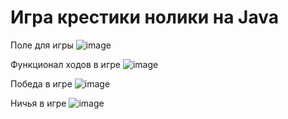 # Игра крестики нолики на Java

Поле для игры
![image](https://github.com/user-attachments/assets/1147aa74-9711-4cfc-82c3-71a1f42a9f4e)

Функционал ходов в игре
![image](https://github.com/user-attachments/assets/c61b47a0-3002-4137-a671-2003198b607f)

Победа в игре
![image](https://github.com/user-attachments/assets/6b28fc1b-9dd4-4f45-98dc-ab224599cb9f)

Ничья в игре
![image](https://github.com/user-attachments/assets/b1dbc94e-4ae2-4a6d-bafc-5a1e8ff4b7d7)

